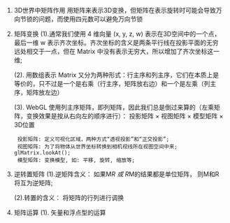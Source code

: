 1. 3D世界中矩阵作用
    用矩阵来表示3D变换，但矩阵在表示旋转时可能会导致万向节锁的问题，而使用四元数可以避免万向节锁

2. 矩阵变换
    (1).通常我们使用 4 维向量 (x, y, z, w) 表示在3D空间中的一个点，最后一维 w 表示齐次坐标。齐次坐标的含义是两条平行线在投影平面的无穷远处相交于一点，但在 Matrix 中没有表示无穷大，所以增加了齐次坐标这一维;

    (2). 用数组表示 Matrix 又分为两种形式：行主序和列主序，它们在本质上是等价的，只不过是一个是右乘（行主序，矩阵放右边）和一个是左乘（列主序，矩阵放左边）

    (3). WebGL 使用列主序矩阵，即列矩阵，因此我们总是倒过来算的（左乘矩阵，变换效果是按从右向左的顺序进行）： 投影矩阵 × 视图矩阵 × 模型矩阵 × 3D位置

        投影矩阵: 定义可视化区域，两种方式“透视投影”和“正交投影”;
        视图矩阵: 为了将物体从世界坐标转换到相机视线所在视图空间中来; glMatrix.lookAt();
        模型矩阵: 变换模型, 如: 平移, 旋转, 缩放等;

3. 逆转置矩阵
    (1).逆矩阵含义：
        如果M*R 或 R*M的结果都是单位矩阵， 则M和R将互为逆矩阵;

    (2).转置的含义：
        将矩阵的行列进行调换


4. 矩阵运算
    (1). 矢量和浮点型的运算






